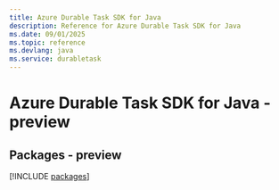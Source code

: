 ```yaml
---
title: Azure Durable Task SDK for Java
description: Reference for Azure Durable Task SDK for Java
ms.date: 09/01/2025
ms.topic: reference
ms.devlang: java
ms.service: durabletask
---
```

# Azure Durable Task SDK for Java - preview
## Packages - preview
[!INCLUDE [packages](durable-task-index.md)]